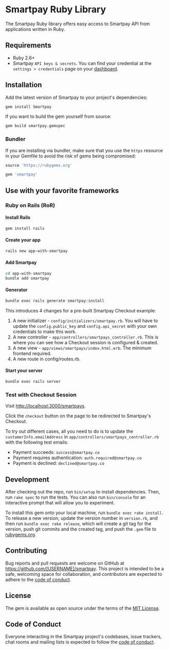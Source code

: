 # Smartpay Ruby Library

The Smartpay Ruby library offers easy access to Smartpay API from applications written in Ruby.

## Requirements

- Ruby 2.6+
- Smartpay `API keys & secrets`. You can find your credential at the `settings > credentials` page on your [dashboard](https://dashboard.smartpay.co/settings/credentials).

## Installation

Add the latest version of Smartpay to your project's dependencies:

```sh
gem install Smartpay
```

If you want to build the gem yourself from source:

```sh
gem build smartpay.gemspec
```

### Bundler

If you are installing via bundler, make sure that you use the `https` resource in your Gemfile to avoid the risk of gems being compromised:

```ruby
source 'https://rubygems.org'

gem 'smartpay'
```

## Use with your favorite frameworks

### Ruby on Rails (RoR)

#### Install Rails

```sh
gem install rails
```

#### Create your app

```sh
rails new app-with-smartpay
```

#### Add Smartpay

```sh
cd app-with-smartpay
bundle add smartpay
```

#### Generator

```sh
bundle exec rails generate smartpay:install
```

This introduces 4 changes for a pre-built Smartpay Checkout example:

1. A new initializer - `config/initializers/smartpay.rb`. You will have to update the `config.public_key` and `config.api_secret` with your own credentials to make this work.
2. A new controller - `app/controllers/smartpays_controller.rb`. This is where you can see how a Checkout session is configured & created.
3. A new view - `app/views/smartpays/index.html.erb`. The minimum frontend required.
4. A new route in config/routes.rb.

#### Start your server

```sh
bundle exec rails server
```

### Test with Checkout Session

Visit [http://localhost:3000/smartpays](http://localhost:3000/smartpays).

Click the `checkout` button on the page to be redirected to Smartpay's Checkout.

To try out different cases, all you need to do is to update the `customerInfo.emailAddress` in `app/controllers/smartpays_controller.rb` with the following test emails:

- Payment succeeds: `success@smartpay.co`
- Payment requires authentication: `auth.required@smartpay.co`
- Payment is declined: `declined@smartpay.co`

## Development

After checking out the repo, run `bin/setup` to install dependencies. Then, run `rake spec` to run the tests. You can also run `bin/console` for an interactive prompt that will allow you to experiment.

To install this gem onto your local machine, run `bundle exec rake install`. To release a new version, update the version number in `version.rb`, and then run `bundle exec rake release`, which will create a git tag for the version, push git commits and the created tag, and push the `.gem` file to [rubygems.org](https://rubygems.org).

## Contributing

Bug reports and pull requests are welcome on GitHub at https://github.com/[USERNAME]/smartpay. This project is intended to be a safe, welcoming space for collaboration, and contributors are expected to adhere to the [code of conduct](https://github.com/[USERNAME]/smartpay/blob/master/CODE_OF_CONDUCT.md).

## License

The gem is available as open source under the terms of the [MIT License](https://opensource.org/licenses/MIT).

## Code of Conduct

Everyone interacting in the Smartpay project's codebases, issue trackers, chat rooms and mailing lists is expected to follow the [code of conduct](https://github.com/[USERNAME]/smartpay/blob/master/CODE_OF_CONDUCT.md).
